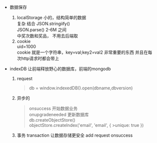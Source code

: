 - 数据保存
  1. localStorage 小的，结构简单的数据<br>
  复杂 结合  JSON.stringiify()<br>
  JSON.parse() 2-6M 之间<br>
  中奖次数和奖品， 不用去后端取
  2. cookie<br>
  uid=1000<br>
    cookie 就是一个字符串，key=val;key2=val2 非常重要的东西 并且在每次http请求时都会带上<br>

- indexDB 让前端释放野心的数据库，前端的mongodb
  1. request<br>
      >db = window.indexedDB().open(dbname,dbversion)
  2. 异步的<br>
      >onsuccess 开始数据业务<br>
      >onupgradeneeded 更新数据库<br>
      >db.createObjectStore()<br>
      >objectStore.createIndex('email', 'email', { >unique: true })<br>
  3. 事务 transaction 让数据存储更安全
    add request onsuccess 